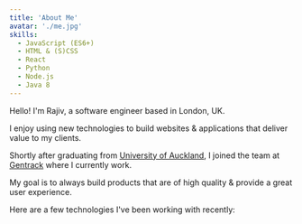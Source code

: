 ```yaml
---
title: 'About Me'
avatar: './me.jpg'
skills:
  - JavaScript (ES6+)
  - HTML & (S)CSS
  - React
  - Python
  - Node.js
  - Java 8
---
```


Hello! I'm Rajiv, a software engineer based in London, UK.

I enjoy using new technologies to build websites & applications that deliver value to my clients. 

Shortly after graduating from [University of Auckland](https://www.auckland.ac.nz/en.html), I joined the team at [Gentrack](https://www.gentrack.com/) where I currently work.

My goal is to always build products that are of high quality & provide a great user experience.

Here are a few technologies I've been working with recently:
